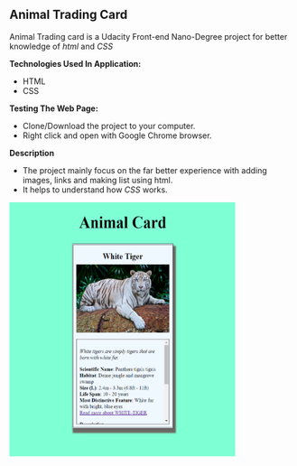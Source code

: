 ## Animal Trading Card
Animal Trading card is a Udacity Front-end Nano-Degree project for better knowledge of _html_ and _CSS_

**Technologies Used In Application:**
* HTML
* CSS

**Testing The Web Page:**
* Clone/Download the project to your computer.
* Right click and open with Google Chrome browser.

**Description**

* The project mainly focus on the far better experience with adding images, links and making list using html.
* It helps to understand how _CSS_ works.

<img align="center" src='Screenshot (2).png' width="400px" height="450px">


